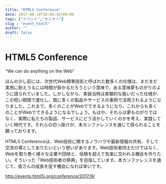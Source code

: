 ```yaml
---
title: "HTML5 Conference"
date: 2017-08-14T18:04:32+09:00
tags: ["イベント","セミナー"]
slug : "event_html5"
author: ""
draft: false
---
```


# HTML5 Conference

"We can do anything on the Web"

ほんの少し前には、次世代Web標準技術と呼ばれた数多くの仕様は、まだまだ実用に耐えうるには時間が掛かるだろうという意味で、ある意味夢ものがりのように語られていました。しかしながら、実装当時は実験的な扱いだった仕様が、この短い期間で進化し、既に多くの製品やサービスの事例で活用されるようになりました。これまで、多くのことがWebでできるようになり、これからも多くのことがWebでできるようになるでしょう。もはや、それらは夢ものがりではなく、実際に私たちの製品、サービスにどう活かしていくのかを考え、実践していく時代です。それらの切っ掛けが、本カンファレンスを通じて得られることを願っております。

HTML5 Conferenceは、Web技術に関するノウハウや最新情報の共有、そして交流の場としてありたいという想いがあります。Web技術者同士だけではなく、Webを取り巻く様々な企業や団体と、垣根を超えて気楽に交われる機会を作りたい。そういった「Web技術者の祭典」を目指しています。本カンファレンスを通じて、皆さんの成⻑を促す機会になれば幸いです。


http://events.html5j.org/conference/2017/9/